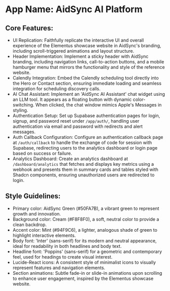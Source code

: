 # **App Name**: AidSync AI Platform

## Core Features:

- UI Replication: Faithfully replicate the interactive UI and overall experience of the Elementus showcase website in AidSync's branding, including scroll-triggered animations and layout structure.
- Header Implementation: Implement a sticky header with AidSync branding, including navigation links, call-to-action buttons, and a mobile hamburger menu that mirrors the functionality and style of the reference website.
- Calendly Integration: Embed the Calendly scheduling tool directly into the Hero or Contact section, ensuring immediate loading and seamless integration for scheduling discovery calls.
- AI Chat Assistant: Implement an 'AidSync AI Assistant' chat widget using an LLM tool. It appears as a floating button with dynamic color-switching. When clicked, the chat window mimics Apple's Messages in styling.
- Authentication Setup: Set up Supabase authentication pages for login, signup, and password reset under `/app/auth/`, handling user authentication via email and password with redirects and alert messages.
- Auth Callback Configuration: Configure an authentication callback page at `/auth/callback` to handle the exchange of code for session with Supabase, redirecting users to the analytics dashboard or login page based on success or failure.
- Analytics Dashboard: Create an analytics dashboard at `/dashboard/analytics` that fetches and displays key metrics using a webhook and presents them in summary cards and tables styled with Shadcn components, ensuring unauthorized users are redirected to login.

## Style Guidelines:

- Primary color: AidSync Green (#50FA7B), a vibrant green to represent growth and innovation.
- Background color: Cream (#F8F8F0), a soft, neutral color to provide a clean backdrop.
- Accent color: Mint (#94F9C6), a lighter, analogous shade of green to highlight interactive elements.
- Body font: 'Inter' (sans-serif) for its modern and neutral appearance, ideal for readability in both headlines and body text.
- Headline font: 'Poppins' (sans-serif) for a geometric and contemporary feel, used for headings to create visual interest.
- Lucide-React icons: A consistent style of minimalist icons to visually represent features and navigation elements.
- Section animations: Subtle fade-in or slide-in animations upon scrolling to enhance user engagement, inspired by the Elementus showcase website.
